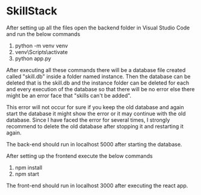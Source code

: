 # SkillStack

After setting up all the files open the backend folder in Visual Studio Code and run the below commands
1) python -m venv venv
2) venv\Scripts\activate
3) python app.py

After executing all these commands there will be a database file created called "skill.db" inside a folder named instance. Then the database can be deleted that is the skill.db and the instance folder can be deleted for each and every execution of the database so that there will be no error else there might be an error face that "skills can't be added".

This error will not occur for sure if you keep the old database and again start the database it might show the error or it may continue with the old database. Since I have faced the error for several times, I strongly recommend to delete the old database after stopping it and restarting it again. 

The back-end should run in localhost 5000 after starting the database.

After setting up the frontend execute the below commands 
1) npm install
2) npm start

The front-end should run in localhost 3000 after executing the react app.
